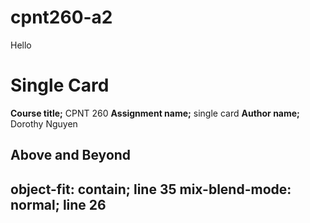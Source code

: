 # cpnt260-a2
Hello

<h1>Single Card</h2>
<strong>Course title;</strong> CPNT 260
<strong>Assignment name;</strong> single card
<strong>Author name;</strong> Dorothy Nguyen

<h2>Above and Beyond<h2>
<strong> object-fit: contain;</strong> line 35
<strong> mix-blend-mode: normal;</strong> line 26

